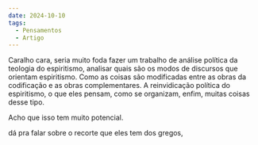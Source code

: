 ```yaml
---
date: 2024-10-10
tags:
  - Pensamentos
  - Artigo
---
```


Caralho cara, seria muito foda fazer um trabalho de análise política da teologia do espiritismo, analisar quais são os modos de discursos que orientam espiritismo. Como as coisas são modificadas entre as obras da codificação e as obras complementares. A reinvidicação política do espiritismo, o que eles pensam, como se organizam, enfim, muitas coisas desse tipo. 

Acho que isso tem muito potencial. 

dá pra falar sobre o recorte que eles tem dos gregos, 